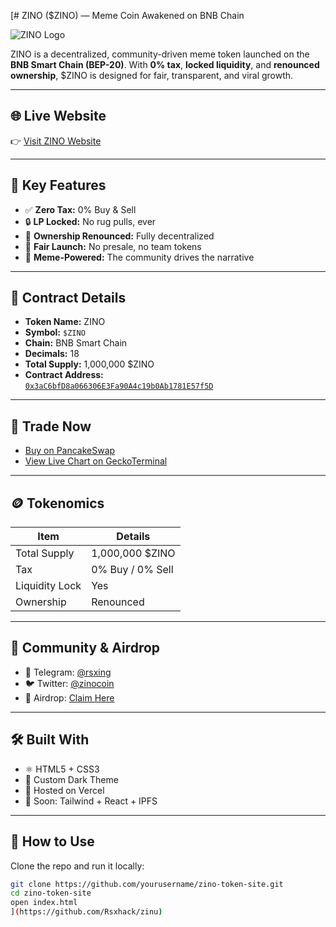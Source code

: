 [# ZINO ($ZINO) — Meme Coin Awakened on BNB Chain

![ZINO Logo](public/zinu-token-logo.png)

ZINO is a decentralized, community-driven meme token launched on the **BNB Smart Chain (BEP-20)**. With **0% tax**, **locked liquidity**, and **renounced ownership**, $ZINO is designed for fair, transparent, and viral growth.

---

## 🌐 Live Website

👉 [Visit ZINO Website](https://zinu-kappa.vercel.app/)

---

## 🧠 Key Features

- ✅ **Zero Tax:** 0% Buy & Sell
- 🔒 **LP Locked:** No rug pulls, ever
- 📜 **Ownership Renounced:** Fully decentralized
- 🚀 **Fair Launch:** No presale, no team tokens
- 🐸 **Meme-Powered:** The community drives the narrative

---

## 📄 Contract Details

- **Token Name:** ZINO  
- **Symbol:** `$ZINO`  
- **Chain:** BNB Smart Chain  
- **Decimals:** 18  
- **Total Supply:** 1,000,000 $ZINO  
- **Contract Address:**  
  [`0x3aC6bfD8a066306E3Fa90A4c19b0Ab1781E57f5D`](https://bscscan.com/token/0x3aC6bfD8a066306E3Fa90A4c19b0Ab1781E57f5D)

---

## 🛒 Trade Now

- [Buy on PancakeSwap](https://pancakeswap.finance/swap?outputCurrency=0x3aC6bfD8a066306E3Fa90A4c19b0Ab1781E57f5D)
- [View Live Chart on GeckoTerminal](https://www.geckoterminal.com/bsc/pools/0x3aC6bfD8a066306E3Fa90A4c19b0Ab1781E57f5D)

---

## 🪙 Tokenomics

| Item            | Details           |
|-----------------|-------------------|
| Total Supply    | 1,000,000 $ZINO    |
| Tax             | 0% Buy / 0% Sell   |
| Liquidity Lock  | Yes                |
| Ownership       | Renounced          |

---

## 📢 Community & Airdrop

- 📢 Telegram: [@rsxing](https://t.me/rsxing)  
- 🐦 Twitter: [@zinocoin](https://twitter.com/sinntuu)  
- 🎁 Airdrop: [Claim Here](https://docs.google.com/forms/d/e/1FAIpQLSd176XPK5XgNkmA19LuApoUjWJ_Qg_0TCKDGNhJ9JpWRD8Q4w/viewform)

---

## 🛠️ Built With

- ⚛️ HTML5 + CSS3
- 🎨 Custom Dark Theme
- 🔗 Hosted on Vercel
- 🚀 Soon: Tailwind + React + IPFS

---

## 📂 How to Use

Clone the repo and run it locally:

```bash
git clone https://github.com/yourusername/zino-token-site.git
cd zino-token-site
open index.html
](https://github.com/Rsxhack/zinu)
